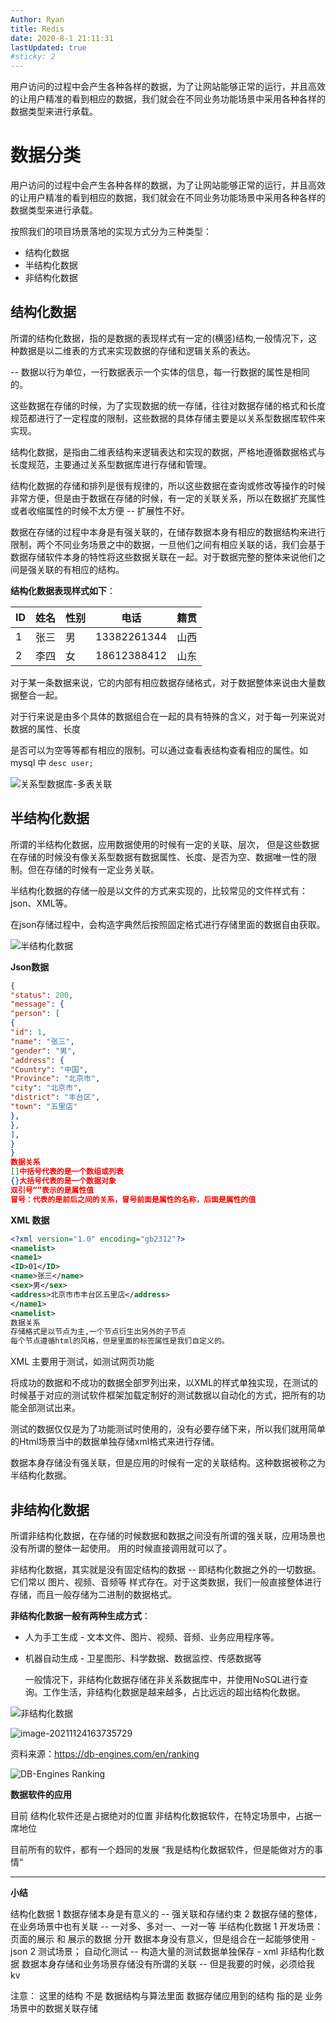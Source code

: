 ```yaml
---
Author: Ryan
title: Redis
date: 2020-8-1 21:11:31
lastUpdated: true
#sticky: 2
---
```


用户访问的过程中会产生各种各样的数据，为了让网站能够正常的运行，并且高效的让用户精准的看到相应的数据，我们就会在不同业务功能场景中采用各种各样的数据类型来进行承载。

<!-- more -->

# **数据分类**

用户访问的过程中会产生各种各样的数据，为了让网站能够正常的运行，并且高效的让用户精准的看到相应的数据，我们就会在不同业务功能场景中采用各种各样的数据类型来进行承载。

按照我们的项目场景落地的实现方式分为三种类型：

- 结构化数据
- 半结构化数据
- 非结构化数据



## 结构化数据

所谓的结构化数据，指的是数据的表现样式有一定的(横竖)结构,一般情况下，这种数据是以二维表的方式来实现数据的存储和逻辑关系的表达。

-- 数据以行为单位，一行数据表示一个实体的信息，每一行数据的属性是相同的。

这些数据在存储的时候，为了实现数据的统一存储，往往对数据存储的格式和长度规范都进行了一定程度的限制，这些数据的具体存储主要是以关系型数据库软件来实现。

结构化数据，是指由二维表结构来逻辑表达和实现的数据，严格地遵循数据格式与长度规范，主要通过关系型数据库进行存储和管理。

结构化数据的存储和排列是很有规律的，所以这些数据在查询或修改等操作的时候非常方便，但是由于数据在存储的时候，有一定的关联关系，所以在数据扩充属性或者收缩属性的时候不太方便 -- 扩展性不好。



数据在存储的过程中本身是有强关联的，在储存数据本身有相应的数据结构来进行限制，两个不同业务场景之中的数据，一旦他们之间有相应关联的话，我们会基于数据存储软件本身的特性将这些数据关联在一起。对于数据完整的整体来说他们之间是强关联的有相应的结构。



**结构化数据表现样式如下**：

| ID   | 姓名 | 性别 | 电话        | 籍贯 |
| ---- | ---- | ---- | ----------- | ---- |
| 1    | 张三 | 男   | 13382261344 | 山西 |
| 2    | 李四 | 女   | 18612388412 | 山东 |



对于某一条数据来说，它的内部有相应数据存储格式，对于数据整体来说由大量数据整合一起。

对于行来说是由多个具体的数据组合在一起的具有特殊的含义，对于每一列来说对数据的属性、长度

是否可以为空等等都有相应的限制。可以通过查看表结构查看相应的属性。如 mysql 中 `desc user;`



![关系型数据库-多表关联](https://xin997.oss-cn-beijing.aliyuncs.com/xinblogs/webimg-Linux/elks/%E5%85%B3%E7%B3%BB%E5%9E%8B%E6%95%B0%E6%8D%AE%E5%BA%93-%E5%A4%9A%E8%A1%A8%E5%85%B3%E8%81%94.png)

## 半结构化数据



所谓的半结构化数据，应用数据使用的时候有一定的关联、层次， 但是这些数据在存储的时候没有像关系型数据有数据属性、长度、是否为空、数据唯一性的限制。但在存储的时候有一定业务关联。

半结构化数据的存储一般是以文件的方式来实现的，比较常见的文件样式有：json、XML等。

在json存储过程中，会构造字典然后按照固定格式进行存储里面的数据自由获取。

![半结构化数据](https://xin997.oss-cn-beijing.aliyuncs.com/xinblogs/webimg-Linux/elks/%E5%8D%8A%E7%BB%93%E6%9E%84%E5%8C%96%E6%95%B0%E6%8D%AE.png)

**Json数据**

```json
{
"status": 200,
"message": {
"person": [
{
"id": 1,
"name": "张三",
"gender": "男",
"address": {
"Country": "中国",
"Province": "北京市",
"city": "北京市",
"district": "丰台区",
"town": "五里店"
},
},
],
}
}
数据关系
[]中括号代表的是一个数组或列表
{}大括号代表的是一个数据对象
双引号“”表示的是属性值
冒号：代表的是前后之间的关系，冒号前面是属性的名称，后面是属性的值
```



**XML 数据**

```xml
<?xml version="1.0" encoding="gb2312"?>
<namelist>
<name1>
<ID>01</ID>
<name>张三</name>
<sex>男</sex>
<address>北京市市丰台区五里店</address>
</name1>
<namelist>
数据关系
存储格式是以节点为主,一个节点衍生出另外的子节点
每个节点遵循html的风格，但是里面的标签属性是我们自定义的。
```

XML 主要用于测试，如测试网页功能



将成功的数据和不成功的数据全部罗列出来，以XML的样式单独实现，在测试的时候基于对应的测试软件框架加载定制好的测试数据以自动化的方式，把所有的功能全部测试出来。

测试的数据仅仅是为了功能测试时使用的，没有必要存储下来，所以我们就用简单的Html场景当中的数据单独存储xml格式来进行存储。

数据本身存储没有强关联，但是应用的时候有一定的关联结构。这种数据被称之为半结构化数据。



## 非结构化数据

所谓非结构化数据，在存储的时候数据和数据之间没有所谓的强关联，应用场景也没有所谓的整体一起使用。 用的时候直接调用就可以了。

非结构化数据，其实就是没有固定结构的数据 -- 即结构化数据之外的一切数据。它们常以 图片、视频、音频等 样式存在。对于这类数据，我们一般直接整体进行存储，而且一般存储为二进制的数据格式。



**非结构化数据一般有两种生成方式**：

- 人为手工生成 - 文本文件、图片、视频、音频、业务应用程序等。

- 机器自动生成 - 卫星图形、科学数据、数据监控、传感数据等

  一般情况下，非结构化数据存储在非关系数据库中，并使用NoSQL进行查询。工作生活，非结构化数据是越来越多，占比远远的超出结构化数据。

![非结构化数据](https://xin997.oss-cn-beijing.aliyuncs.com/xinblogs/webimg-Linux/elks/%E9%9D%9E%E7%BB%93%E6%9E%84%E5%8C%96%E6%95%B0%E6%8D%AE.jpg)





![image-20211124163735729](https://xin997.oss-cn-beijing.aliyuncs.com/xinblogs/webimg-Linux/elks/image-20211124163735729.png)

资料来源：https://db-engines.com/en/ranking

![DB-Engines Ranking](https://xin997.oss-cn-beijing.aliyuncs.com/xinblogs/webimg-Linux/elks/image-20211124163537597.png)



**数据软件的应用**

目前 结构化软件还是占据绝对的位置
		 非结构化数据软件，在特定场景中，占据一席地位
		
目前所有的软件，都有一个趋同的发展 “我是结构化数据软件，但是能做对方的事情“



---



**小结**

结构化数据
	1 数据存储本身是有意义的 -- 强关联和存储约束
	2 数据存储的整体，在业务场景中也有关联
		-- 一对多、多对一、一对一等
半结构化数据
	1 开发场景：
		页面的展示 和 展示的数据 分开 
			数据本身没有意义，但是组合在一起能够使用
			- json
	2 测试场景；
		自动化测试 -- 构造大量的测试数据单独保存
		- xml
		非结构化数据
		数据本身存储和业务场景存储没有所谓的关联
		-- 但是我要的时候，必须给我
			kv
			

注意：
	这里的结构 不是 数据结构与算法里面 数据存储应用到的结构
		指的是 业务场景中的数据关联存储
		

